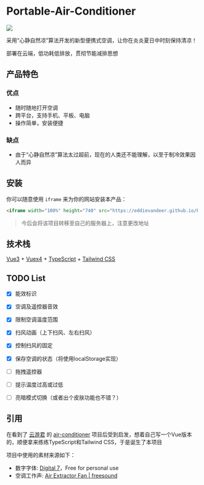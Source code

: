 # Portable-Air-Conditioner

[![](https://github.com/eddievandeer/Portable-Air-Conditioner/workflows/Build%20and%20Deploy/badge.svg)](https://github.com/eddievandeer/Portable-Air-Conditioner/actions)

采用“心静自然凉”算法开发的新型便携式空调，让你在炎炎夏日中时刻保持清凉！

部署在云端，低功耗低排放，贯彻节能减排思想

## 产品特色

### 优点

- 随时随地打开空调
- 跨平台，支持手机、平板、电脑
- 操作简单，安装便捷

### 缺点

- 由于“心静自然凉”算法太过超前，现在的人类还不能理解，以至于制冷效果因人而异

## 安装

你可以随意使用 `iframe` 来为你的网站安装本产品：

~~~html
<iframe width="100%" height="740" src="https://eddievandeer.github.io/Portable-Air-Conditioner/"></iframe>
~~~

> 今后会将该项目转移至自己的服务器上，注意更改地址

## 技术栈

[Vue3](https://v3.vuejs.org/) + [Vuex4](https://next.vuex.vuejs.org/) + [TypeScript](https://www.typescriptlang.org/) + [Tailwind CSS](https://tailwindcss.com/)

## TODO List

- [x] 能效标识
- [x] 空调及遥控器音效
- [x] 限制空调温度范围
- [x] 扫风动画（上下扫风、左右扫风）
- [x] 控制扫风的固定
- [x] 保存空调的状态（将使用localStorage实现）

- [ ] 拖拽遥控器

- [ ] 提示温度过高或过低
- [ ] 亮暗模式切换（或者出个皮肤功能也不错？）

## 引用

在看到了 [云游君](https://github.com/YunYouJun) 的 [air-conditioner](https://github.com/YunYouJun/air-conditioner) 项目后受到启发，想着自己写一个Vue版本的，顺便拿来练练TypeScript和Tailwind CSS，于是诞生了本项目

项目中使用的素材来源如下：

- 数字字体: [Digital 7](https://www.dafont.com/digital-7.font)，Free for personal use
- 空调工作声: [Air Extractor Fan | freesound](https://freesound.org/people/InspectorJ/sounds/403664/)